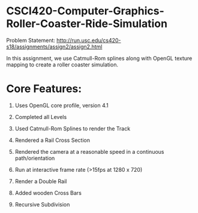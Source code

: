 # CSCI420-Computer-Graphics-Roller-Coaster-Ride-Simulation
Problem Statement: http://run.usc.edu/cs420-s18/assignments/assign2/assign2.html

In this assignment, we use Catmull-Rom splines along with OpenGL texture mapping to create a roller coaster simulation.

Core Features:
======================

1. Uses OpenGL core profile, version 4.1 

2. Completed all Levels

3. Used Catmull-Rom Splines to render the Track

4. Rendered a Rail Cross Section 

5. Rendered the camera at a reasonable speed in a continuous path/orientation

6. Run at interactive frame rate (>15fps at 1280 x 720) 

7. Render a Double Rail 

8. Added wooden Cross Bars

9. Recursive Subdivision
